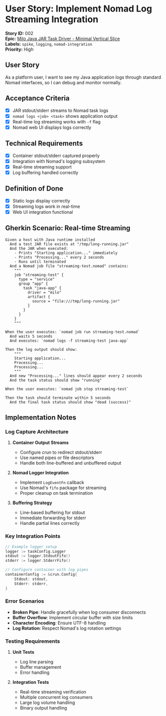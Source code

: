 # User Story: Implement Nomad Log Streaming Integration

**Story ID:** 002  
**Epic:** [Milo Java JAR Task Driver - Minimal Vertical Slice](README.md)  
**Labels:** `spike`, `logging`, `nomad-integration`  
**Priority:** High

## User Story

As a platform user, I want to see my Java application logs through standard Nomad interfaces, so I can debug and monitor normally.

## Acceptance Criteria

- [x] JAR stdout/stderr streams to Nomad task logs
- [x] `nomad logs <job> <task>` shows application output
- [x] Real-time log streaming works with `-f` flag
- [x] Nomad web UI displays logs correctly

## Technical Requirements

- [x] Container stdout/stderr captured properly
- [x] Integration with Nomad's logging subsystem
- [x] Real-time streaming support
- [x] Log buffering handled correctly

## Definition of Done

- [x] Static logs display correctly
- [x] Streaming logs work in real-time
- [x] Web UI integration functional

## Gherkin Scenario: Real-time Streaming

```gherkin
Given a host with Java runtime installed
  And a test JAR file exists at "/tmp/long-running.jar"
  And the JAR when executed:
    - Prints "Starting application..." immediately
    - Prints "Processing..." every 2 seconds
    - Runs until terminated
  And a Nomad job file "streaming-test.nomad" contains:
    """
    job "streaming-test" {
      type = "service"
      group "app" {
        task "java-app" {
          driver = "milo"
          artifact {
            source = "file:///tmp/long-running.jar"
          }
        }
      }
    }
    """

When the user executes: `nomad job run streaming-test.nomad`
  And waits 5 seconds
  And executes: `nomad logs -f streaming-test java-app`

Then the log output should show:
    """
    Starting application...
    Processing...
    Processing...
    """
  And new "Processing..." lines should appear every 2 seconds
  And the task status should show "running"

When the user executes: `nomad job stop streaming-test`

Then the task should terminate within 5 seconds
  And the final task status should show "dead (success)"
```

## Implementation Notes

### Log Capture Architecture

1. **Container Output Streams**
   - Configure crun to redirect stdout/stderr
   - Use named pipes or file descriptors
   - Handle both line-buffered and unbuffered output

2. **Nomad Logger Integration**
   - Implement `LogEventFn` callback
   - Use Nomad's `fifo` package for streaming
   - Proper cleanup on task termination

3. **Buffering Strategy**
   - Line-based buffering for stdout
   - Immediate forwarding for stderr
   - Handle partial lines correctly

### Key Integration Points

```go
// Example logger setup
logger := taskConfig.Logger
stdout := logger.StdoutFifo()
stderr := logger.StderrFifo()

// Configure container with log pipes
containerConfig := &crun.Config{
    Stdout: stdout,
    Stderr: stderr,
}
```

### Error Scenarios

- **Broken Pipe**: Handle gracefully when log consumer disconnects
- **Buffer Overflow**: Implement circular buffer with size limits
- **Character Encoding**: Ensure UTF-8 handling
- **Log Rotation**: Respect Nomad's log rotation settings

### Testing Requirements

1. **Unit Tests**
   - Log line parsing
   - Buffer management
   - Error handling

2. **Integration Tests**
   - Real-time streaming verification
   - Multiple concurrent log consumers
   - Large log volume handling
   - Binary output handling